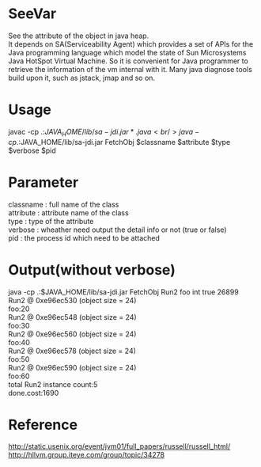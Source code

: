 SeeVar
======

See the attribute of the object in java heap. <br />
It depends on SA(Serviceability Agent) which provides a set of APIs for the Java programming language which model the state of Sun Microsystems Java HotSpot Virtual Machine. So it is convenient for Java programmer to retrieve the information of the vm internal with it. Many java diagnose tools build upon it, such as jstack, jmap and so on.

# Usage

javac -cp .:$JAVA_HOME/lib/sa-jdi.jar *.java <br />
java -cp .:$JAVA_HOME/lib/sa-jdi.jar FetchObj $classname $attribute $type $verbose $pid <br />


# Parameter

classname : full name of the class <br />
attribute : attribute name of the class <br />
type : type of the attribute <br />
verbose : wheather need output the detail info or not (true or false) <br />
pid : the process id which need to be attached <br />

# Output(without verbose)
java -cp .:$JAVA_HOME/lib/sa-jdi.jar FetchObj Run2 foo int true 26899 <br />
Run2 @ 0xe96ec530 (object size = 24) <br />
foo:20 <br />
Run2 @ 0xe96ec548 (object size = 24) <br />
foo:30 <br />
Run2 @ 0xe96ec560 (object size = 24) <br />
foo:40 <br />
Run2 @ 0xe96ec578 (object size = 24) <br />
foo:50 <br />
Run2 @ 0xe96ec590 (object size = 24) <br />
foo:60 <br />
total Run2 instance count:5 <br />
done.cost:1690 <br />

# Reference

http://static.usenix.org/event/jvm01/full_papers/russell/russell_html/ <br />
http://hllvm.group.iteye.com/group/topic/34278 <br />

